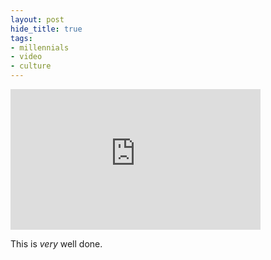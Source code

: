 ```yaml
---
layout: post
hide_title: true
tags:
- millennials
- video
- culture
---
```

<iframe width="400" height="225" id="youtube_iframe" src="https://www.youtube.com/embed/gwfKqPYSGK0?feature=oembed&amp;enablejsapi=1&amp;origin=https://safe.txmblr.com&amp;wmode=opaque" frameborder="0" allow="accelerometer; autoplay; encrypted-media; gyroscope; picture-in-picture" allowfullscreen></iframe>  

This is *very* well done.
